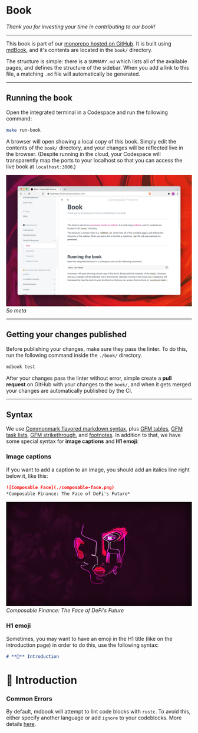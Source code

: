# Book
*Thank you for investing your time in contributing to our book!*

---

This book is part of our [monorepo hosted on GitHub](https://github.com/ComposableFi/composable). It is built using [mdBook](https://rust-lang.github.io/mdBook/), and it's contents are located in the `book/` directory.

The structure is simple: there is a `SUMMARY.md` which lists all of the available pages, and defines the structure of the sidebar. When you add a link to this file, a matching `.md` file will automatically be generated.

---

## Running the book

Open the integrated terminal in a Codespace and run the following command:

```bash
make run-book
```

A browser will open showing a local copy of this book. Simply edit the contents of the `book/` directory, and your changes will be reflected live in the browser. (Despite running in the cloud, your Codespace will transparently map the ports to your localhost so that you can access the live book at `localhost:3000`.)

![Book running locally](./book-running-locally.png)
*So meta*

---

## Getting your changes published

Before publishing your changes, make sure they pass the linter. To do this, run the following command inside the `./book/` directory.

```sh
mdbook test
```

After your changes pass the linter without error, simple create a **pull request** on GitHub with your changes to the `book/`, and when it gets merged your changes are automatically published by the CI.

---

## Syntax
We use [Commonmark flavored markdown syntax](https://commonmark.org/help/), plus [GFM tables](https://github.github.com/gfm/#tables-extension-), [GFM task lists](https://github.github.com/gfm/#task-list-items-extension-), [GFM strikethrough](https://github.github.com/gfm/#strikethrough-extension-), and [footnotes](https://github.com/commonmark/commonmark-spec/wiki/Deployed-Extensions#note). In addition to that, we have some special syntax for **image captions** and **H1 emoji**:


### Image captions
If you want to add a caption to an image, you should add an italics line right below it, like this:

```md
![Composable Face](./composable-face.png)
*Composable Finance: The Face of DeFi's Future*
```

![Composable Face](../composable-face.png)
*Composable Finance: The Face of DeFi's Future*

### H1 emoji
Sometimes, you may want to have an emoji in the H1 title (like on the introduction page) in order to do this, use the following syntax:

```md
# **👋** Introduction
```

# **👋** Introduction

### Common Errors

By default, mdbook will attempt to lint code blocks with `rustc`. To avoid this, either specify another language or add `ignore` to your codeblocks. More details [here](https://rust-lang.github.io/mdBook/cli/test.html).

